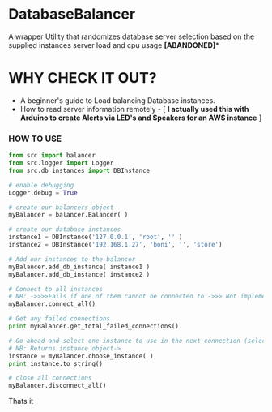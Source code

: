 # DatabaseBalancer
A wrapper Utility that randomizes database server selection based on the supplied instances server load and cpu usage 
**[ABANDONED]***


# WHY CHECK IT OUT?
- A beginner's guide to Load balancing Database instances.
- How to read server information remotely - [ __I actually used this with Arduino to create Alerts via LED's and Speakers for an AWS instance__ ]


### HOW TO USE
```python
from src import balancer
from src.logger import Logger
from src.db_instances import DBInstance

# enable debugging 
Logger.debug = True 

# create our balancers object 
myBalancer = balancer.Balancer( )

# create our database instances
instance1 = DBInstance('127.0.0.1', 'root', '' )
instance2 = DBInstance('192.168.1.27', 'boni', '', 'store')

# Add our instances to the balancer 
myBalancer.add_db_instance( instance1 )
myBalancer.add_db_instance( instance2 )

# Connect to all instances 
# NB: ->>>>Fails if one of them cannot be connected to ->>> Not implemented for now  
myBalancer.connect_all()

# Get any failed connections 
print myBalancer.get_total_failed_connections()

# Go ahead and select one instance to use in the next connection (selects less busy one)
# NB: Returns instance object->
instance = myBalancer.choose_instance( )
print instance.to_string()

# close all connections 
myBalancer.disconnect_all()
```

Thats it 
